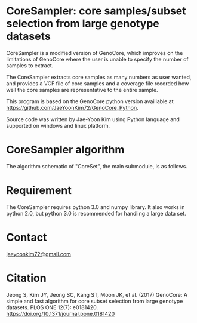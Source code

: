 # CoreSampler: core samples/subset selection from large genotype datasets

CoreSampler is a modified version of GenoCore, which improves on the limitations of GenoCore where the user is unable to specify the number of samples to extract.

The CoreSampler extracts core samples as many numbers as user wanted, and provides a VCF file of core samples and a coverage file recorded how well the core samples are representative to the entire sample.

This program is based on the GenoCore python version availiable at https://github.com/JaeYoonKim72/GenoCore_Python.

Source code was written by Jae-Yoon Kim using Python language and supported on windows and linux platform.


# CoreSampler algorithm

The algorithm schematic of "CoreSet", the main submodule, is as follows.


# Requirement

The CoreSampler requires python 3.0 and numpy library.
It also works in python 2.0, but python 3.0 is recommended for handling a large data set.


# Contact

jaeyoonkim72@gmail.com


# Citation

Jeong S, Kim JY, Jeong SC, Kang ST, Moon JK, et al. (2017) GenoCore: A simple and fast algorithm for core subset selection from large genotype datasets. PLOS ONE 12(7): e0181420. https://doi.org/10.1371/journal.pone.0181420
